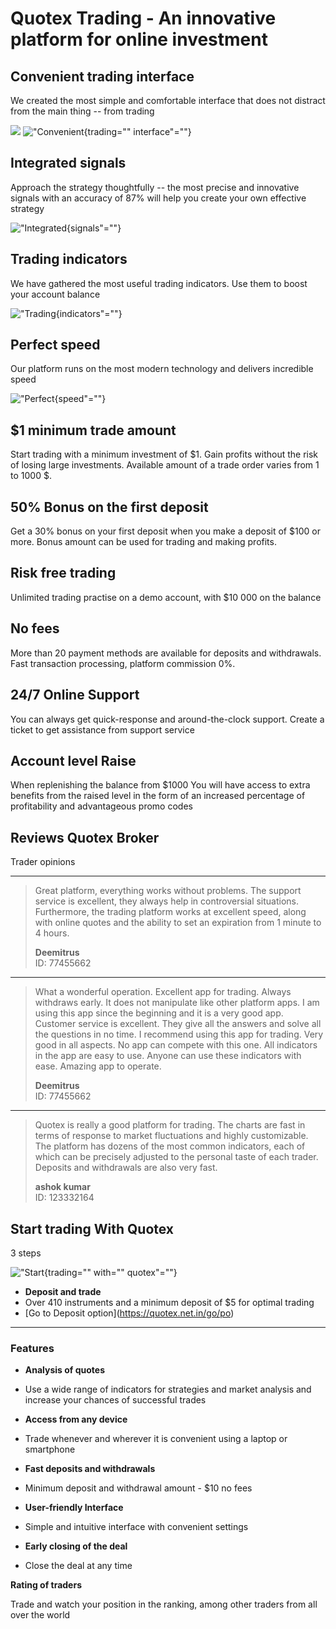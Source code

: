 # Quotex Trading - An innovative platform for online investment

## Convenient trading interface

We created the most simple and comfortable interface that does not
distract from the main thing -- from trading

[![](https://static.quotex.io/files/4_en/300_250.jpg)](https://traff.sbs/brokerqxlid)
!["Convenient](\%22https://quotex.net.in/wp-content/uploads/2022/03/dignity-1@3x-300x196.png\%22){trading=""
interface"=""}

## Integrated signals

Approach the strategy thoughtfully -- the most precise and innovative
signals with an accuracy of 87% will help you create your own effective
strategy

!["Integrated](\%22https://quotex.net.in/wp-content/uploads/2022/03/dignity-2@3x-300x195.png\%22){signals"=""}

## Trading indicators

We have gathered the most useful trading indicators. Use them to boost
your account balance

!["Trading](\%22https://quotex.net.in/wp-content/uploads/2022/03/dignity-3@3x-300x199.png\%22){indicators"=""}

## Perfect speed

Our platform runs on the most modern technology and delivers incredible
speed

!["Perfect](\%22https://quotex.net.in/wp-content/uploads/2022/03/dignity-4@3x-300x137.png\%22){speed"=""}

## \$1 minimum trade amount

Start trading with a minimum investment of \$1. Gain profits without the
risk of losing large investments. Available amount of a trade order
varies from 1 to 1000 \$.

## 50% Bonus on the first deposit

Get a 30% bonus on your first deposit when you make a deposit of \$100
or more. Bonus amount can be used for trading and making profits.

## Risk free trading

Unlimited trading practise on a demo account, with \$10 000 on the
balance

## No fees

More than 20 payment methods are available for deposits and withdrawals.
Fast transaction processing, platform commission 0%.

## 24/7 Online Support

You can always get quick-response and around-the-clock support. Create a
ticket to get assistance from support service

## Account level Raise

When replenishing the balance from \$1000 You will have access to extra
benefits from the raised level in the form of an increased percentage of
profitability and advantageous promo codes

## Reviews Quotex Broker

Trader opinions

------------------------------------------------------------------------

> Great platform, everything works without problems. The support service
> is excellent, they always help in controversial situations.
> Furthermore, the trading platform works at excellent speed, along with
> online quotes and the ability to set an expiration from 1 minute to 4
> hours.
>
> **Deemitrus**\
> ID: 77455662

------------------------------------------------------------------------

> What a wonderful operation. Excellent app for trading. Always
> withdraws early. It does not manipulate like other platform apps. I am
> using this app since the beginning and it is a very good app. Customer
> service is excellent. They give all the answers and solve all the
> questions in no time. I recommend using this app for trading. Very
> good in all aspects. No app can compete with this one. All indicators
> in the app are easy to use. Anyone can use these indicators with ease.
> Amazing app to operate.
>
> **Deemitrus**\
> ID: 77455662

------------------------------------------------------------------------

> Quotex is really a good platform for trading. The charts are fast in
> terms of response to market fluctuations and highly customizable. The
> platform has dozens of the most common indicators, each of which can
> be precisely adjusted to the personal taste of each trader. Deposits
> and withdrawals are also very fast.
>
> **ashok kumar**\
> ID: 123332164

## Start trading With Quotex

3 steps

!["Start](\%22https://quotex.net.in/wp-content/uploads/2022/03/start-trading-3@3x.png\%22){trading=""
with="" quotex"=""}

-   **Deposit and trade**
-   Over 410 instruments and a minimum deposit of \$5 for optimal
    trading
-   \[Go to Deposit option\](https://quotex.net.in/go/po)

------------------------------------------------------------------------

### Features

-   **Analysis of quotes**
-   Use a wide range of indicators for strategies and market analysis
    and increase your chances of successful trades



-   **Access from any device**
-   Trade whenever and wherever it is convenient using a laptop or
    smartphone



-   **Fast deposits and withdrawals**
-   Minimum deposit and withdrawal amount - \$10 no fees



-   **User-friendly Interface**
-   Simple and intuitive interface with convenient settings



-   **Early closing of the deal**
-   Close the deal at any time

**Rating of traders**

Trade and watch your position in the ranking, among other traders from
all over the world

